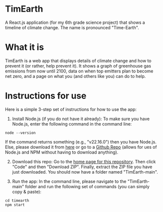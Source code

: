 # TimEarth
A React.js application (for my 6th grade science project) that shows a timeline of climate change. The name is pronounced "Time-Earth".

# What it is
TimEarth is a web app that displays details of climate change and how to prevent it (or rather, help prevent it). It shows a graph of greenhouse gas emissions from now until 2100, data on when top emitters plan to become net zero, and a page on what you (and others like you) can do to help.

# Instructions for use
Here is a simple 3-step set of instructions for how to use the app:

1. Install Node.js (if you do not have it already):
To make sure you have Node.js, enter the following command in the command line:
```
node --version
```
If the command returns something (e.g., "v22.16.0") then you have Node.js. Else, please download it from [here](https://nodejs.org/en/download) or go to a [Github Repo](https://bug-free-eureka-wr7w757p5w4wcvj7.github.dev/) (allows for ues of Node.js and NPM without having to download anything).

2. Download this repo:
Go to the [home page for this repository](https://github.com/parth-pandey2030/TimEarth). Then click "Code" and then "Download ZIP". Finally, extract the ZIP file you have just downloaded. You should now have a folder named "TimEarth-main".

3. Run the app:
In the command line, please navigate to the "TimEarth-main" folder and run the following set of commands (you can simply copy & paste):

```
cd timearth
npm start
```

